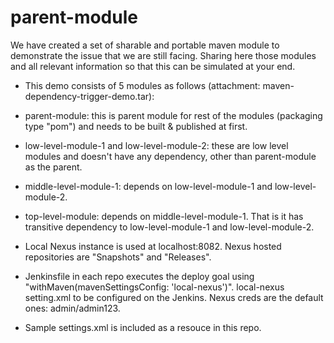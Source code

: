 # parent-module

We have created a set of sharable and portable maven module to demonstrate the issue that we are still facing. Sharing here those modules and all relevant information so that this can be simulated at your end.

- This demo consists of 5 modules as follows (attachment: maven-dependency-trigger-demo.tar):
 - parent-module: this is parent module for rest of the modules (packaging type "pom") and needs to be built & published at first.
 - low-level-module-1 and low-level-module-2: these are low level modules and doesn't have any dependency, other than parent-module as the parent.
 - middle-level-module-1: depends on low-level-module-1 and low-level-module-2.
 - top-level-module: depends on middle-level-module-1. That is it has transitive dependency to low-level-module-1 and low-level-module-2.

- Local Nexus instance is used at localhost:8082. Nexus hosted repositories are "Snapshots" and "Releases".

- Jenkinsfile in each repo executes the deploy goal using "withMaven(mavenSettingsConfig: 'local-nexus')". local-nexus setting.xml to be configured on the Jenkins. Nexus creds are the default ones: admin/admin123.

- Sample settings.xml is included as a resouce in this repo.
